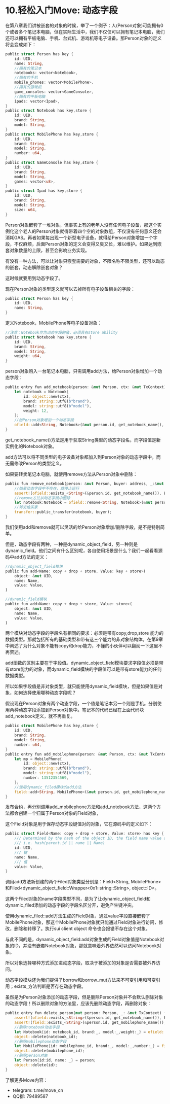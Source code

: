 # 10.轻松入门Move: 动态字段

在第八章我们讲被嵌套的对象的时候，举了一个例子：人(Person对象)可能拥有0个或者多个笔记本电脑，但在实际生活中，我们不仅仅可以拥有笔记本电脑，我们还可以拥有平板电脑、手机、台式机、游戏机等电子设备。那Person对象的定义将会变成如下：

```rust
public struct Person has key {
    id: UID,
    name: String,
    //拥有的笔记本
    notebooks: vector<Notebook>,
    //拥有的手机
    mobile_phones: vector<MobilePhone>,
    //拥有的游戏机
    game_consoles: vector<GameConsole>,
    //拥有的平板电脑
    ipads: vector<Ipad>,
}
public struct Notebook has key,store {
    id: UID,
    brand: String,
    model: String,
}
public struct MobilePhone has key,store {
    id: UID,
    brand: String,
    model: String,
    number: u64,
}
public struct GameConsole has key,store {
    id: UID,
    brand: String,
    model: String,
    games: vector<u8>,
}
public struct Ipad has key,store {
    id: UID,
    brand: String,
    model: String,
    size: u64,
}
```

Person对象嵌套了一堆对象，但事实上有的老年人没有任何电子设备，那这个实例化这个老人的Person对象就得带着四个空的对象数组，不仅没有任何意义还会消耗GAS。再者如果每出现一个新型电子设备，就得给Person对象增加一个字段，不仅麻烦，后面Person对象的定义会变得又臭又长，难以维护。如果达到嵌套对象数量的上限，甚至会影响业务实现。

有没有一种方法，可以让对象只嵌套需要的对象，不限名称不限类型，还可以动态的嵌套，动态解除嵌套对象？

这时候就要用到动态字段了。

现在Person对象的类型定义就可以去掉所有电子设备相关的字段：

```rust
public struct Person has key {
    id: UID,
    name: String,
}
```

定义Notebook，MobilePhone等电子设备对象：

```rust
//注意：Notebook作为动态字段的值，必须具有store ability
public struct Notebook has key,store {
    id: UID,
    brand: String,
    model: String,
    weight: u64,
}
```

person对象购入一台笔记本电脑，只需调用add方法，给Person对象增加一个动态字段：

```rust
public entry fun add_notebook(person: &mut Person, ctx: &mut TxContext) {
    let notebook = Notebook{
        id: object::new(ctx),
        brand: string::utf8(b"brand"),
        model: string::utf8(b"model"),
        weight: 12,
    };
    //给Person对象增加一个动态字段
    ofield::add<String, Notebook>(&mut person.id, get_notebook_name(), notebook);
}
```

get_notebook_name()方法是用于获取String类型的动态字段名，而字段值是新实例化的Notebook对象。

add方法可以将不同类型的电子设备对象都加入到Person对象的动态字段中，而无需修改Person的类型定义。



如果要转卖笔记本电脑，就使用remove方法从Person对象中删除：

```rust
public fun remove_notebook(person: &mut Person, buyer: address, _:&mut TxContext) {
    //如果动态字段中不存在，就停止运行
    assert!(ofield::exists_<String>(&person.id, get_notebook_name()), ENotExsitsInOfiled);
	//remove方法从动态字段中删除
    let notebook:Notebook = ofield::remove<String, Notebook>(&mut person.id, get_notebook_name());
	//转交给买家
    transfer::public_transfer(notebook, buyer);
}
```

我们使用add和remove就可以灵活的给Person对象增加/删除字段，是不是特别简单。

但是，动态字段有两种，一种是dynamic_object_field，另一种则是dynamic_field。他们之间有什么区别呢，各自使用场景是什么？我们一起看看源码中add方法的定义：

```rust
//dynamic_object_field模块
public fun add<Name: copy + drop + store, Value: key + store>(
    object: &mut UID,
    name: Name,
    value: Value,
) 
```

```rust
//dynamic_field模块
public fun add<Name: copy + drop + store, Value: store>(
    object: &mut UID,
    name: Name,
    value: Value,
) 
```

两个模块对动态字段的字段名有相同的要求：必须是带有copy,drop,store 能力的数据类型。那就包括所有的基础类型和带有这三个能力的非对象结构体。在第9章中阐述了为什么对象不能有copy和drop能力，不懂的小伙伴可以翻阅一下这里不再赘述。

add函数的区别主要在于字段值。dynamic_object_field模块要求字段值必须是带有store能力的对象，而dynamic_field模块的字段值可以是带有store能力的任何数据类型。

所以如果字段值是非对象类型，就只能使用dynamic_field模块，但是如果值是对象，如何选择使用哪种动态字段呢？

假设现在Person对象有两个动态字段，一个值是笔记本另一个则是手机。分别使用两种动态字段添加到Person对象中。笔记本的代码已经在上面代码块add_notebook定义，就不再重复。

```rust
public struct MobilePhone has key,store {
    id: UID,
    brand: String,
    model: String,
    number: u64,
}
public entry fun add_mobilephone(person: &mut Person, ctx: &mut TxContext) {
    let mp = MobilePhone{
        id: object::new(ctx),
        brand: string::utf8(b"brand"),
        model: string::utf8(b"model"),
        number: 13512354569,
    };
    //使用dynamic_filed模块的add方法
    field::add<String, MobilePhone>(&mut person.id, get_mobilephone_name(), mp);
}
```

发布合约，再分别调用add_mobilephone方法和add_notebook方法，这两个方法都会创建一个归属于Person对象的Field对象，

这个Field对象是用于保存动态字段键值对的对象，它在源码中的定义如下：

```rust
public struct Field<Name: copy + drop + store, Value: store> has key {
    /// Determined by the hash of the object ID, the field name value and it's type,
    /// i.e. hash(parent.id || name || Name)
    id: UID,
    /// 键
    name: Name,
    /// 值
    value: Value,
}
```

调用add方法新创建的两个Filed对象类型分别是：Field\<String, MobilePhone\>和Filed\<dynamic_object_field::Wrapper\<0x1::string::String>, object::ID\>。

这两个Filed对象的name字段类型不同，是为了让dynamic_object_field和dynamic_filed添加的动态字段的字段名区分开，避免产生键冲突。

使用dynamic_filed::add方法生成的Field对象，通过value字段直接嵌套了MobilePhone对象，那这个MobilePhone对象就只能通过Field对象进行访问，修改，删除和转移了。执行sui client object 命令也会报错不存在这个对象。

与此不同的是，dynamic_object_field:add对象生成的Field对象值是Notebook对象的ID，并没有嵌套Notebook对象，那就意味着外界依然可以访问Notebook对象。

所以对象选择哪种方式添加进动态字段，取决于被添加的对象是否需要被外界访问。



动态字段模块还为我们提供了borrow和borrow_mut方法来不可变引用和可变引用；exists_方法判断是否存在动态字段。

虽然是为Person对象添加的动态字段，但是删除Person对象并不会默认删除对象的动态字段！所以删除对象的方法里，应该先删除动态字段，再删除对象：

```rust
public entry fun delete_person(mut person: Person, _: &mut TxContext) {
    assert!(ofield::exists_<String>(&person.id, get_notebook_name()), ENotExsitsInOfiled);
    assert!(field::exists_<String>(&person.id, get_mobilephone_name()), ENotExsitsInOfiled);
	//删除notebook动态字段
    let Notebook{id: notebook_id, brand:_, model:_,weight:_} = ofield::remove<String, Notebook>(&mut person.id, get_notebook_name());
    object::delete(notebook_id);
	//删除mobilephone动态字段
    let MobilePhone{id: mobilephone_id, brand:_, model:_,number:_} = field::remove<String, MobilePhone>(&mut person.id, get_notebook_name());
    object::delete(mobilephone_id);
	//删除person对象
    let Person{id:id, name: _} = person;
    object::delete(id);
}
```



了解更多Move内容：

- telegram: t.me/move_cn
- QQ群: 79489587








